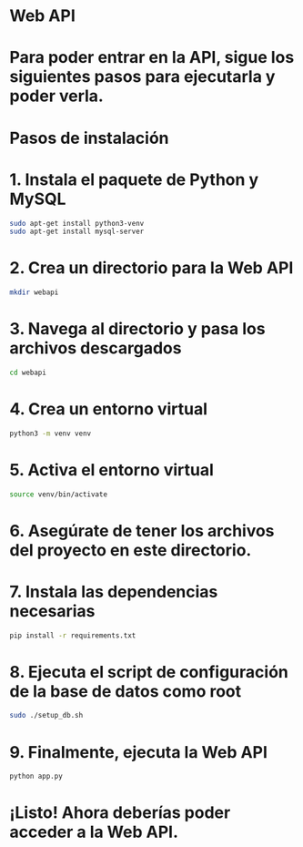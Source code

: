 # Web API

# Para poder entrar en la API, sigue los siguientes pasos para ejecutarla y poder verla.

# Pasos de instalación

# 1. Instala el paquete de Python y MySQL
```bash
sudo apt-get install python3-venv
sudo apt-get install mysql-server
```
# 2. Crea un directorio para la Web API
```bash
mkdir webapi
```
# 3. Navega al directorio y pasa los archivos descargados
```bash
cd webapi
```
# 4. Crea un entorno virtual
```bash
python3 -m venv venv
```
# 5. Activa el entorno virtual
```bash
source venv/bin/activate
```
# 6. Asegúrate de tener los archivos del proyecto en este directorio.

# 7. Instala las dependencias necesarias
```bash
pip install -r requirements.txt
```
# 8. Ejecuta el script de configuración de la base de datos como root
```bash
sudo ./setup_db.sh
```
# 9. Finalmente, ejecuta la Web API
```bash
python app.py
```
# ¡Listo! Ahora deberías poder acceder a la Web API.
